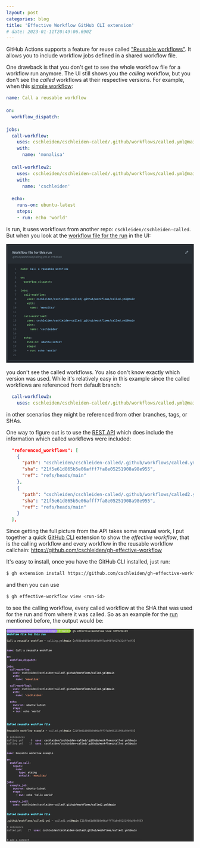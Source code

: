 ```yaml
---
layout: post
categories: blog
title: 'Effective Workflow GitHub CLI extension'
# date: 2023-01-11T20:49:06.690Z
---
```

GitHub Actions supports a feature for reuse called ["Reusable workflows"](https://docs.github.com/en/actions/using-workflows/reusing-workflows). It allows you to include workflow jobs defined in a shared workflow file.

One drawback is that you don't get to see the whole workflow file for a workflow run anymore. The UI still shows you the _calling_ workflow, but you don't see the _called_ workflows at their respective versions. For example, when this [simple workflow](https://github.com/cschleiden/cschleiden-calling/blob/main/.github/workflows/calling.yml):

```yaml
name: Call a reusable workflow

on:
  workflow_dispatch:

jobs:
  call-workflow:
    uses: cschleiden/cschleiden-called/.github/workflows/called.yml@main
    with:
      name: 'monalisa'

  call-workflow2:
    uses: cschleiden/cschleiden-called/.github/workflows/called.yml@main
    with:
      name: 'cschleiden'

  echo:
    runs-on: ubuntu-latest
    steps:
    - run: echo 'world'
```

is run, it uses workflows from another repo: `cschleiden/cschleiden-called`. But when you look at the [workflow file for the run](https://github.com/cschleiden/cschleiden-calling/actions/runs/3899294169/workflow) in the UI:

![workflow file for the run](/assets/posts/2023-01-11-effective-workflow/2023-01-11-20-57-57.png)

you don't see the called workflows. You also don't know exactly which version was used. While it's relatively easy in this example since the called workflows are referenced from default branch:

```yaml
  call-workflow2:
    uses: cschleiden/cschleiden-called/.github/workflows/called.yml@main
```

in other scenarios they might be referenced from other branches, tags, or SHAs.

One way to figure out is to use the [REST API](https://api.github.com/repos/cschleiden/cschleiden-calling/actions/runs/3899294169) which does include the information which called workflows were included:

```json
  "referenced_workflows": [
    {
      "path": "cschleiden/cschleiden-called/.github/workflows/called.yml@main",
      "sha": "21f5e61d865b5e06afff7fa8e05251908a98e955",
      "ref": "refs/heads/main"
    },
    {
      "path": "cschleiden/cschleiden-called/.github/workflows/called2.yml@main",
      "sha": "21f5e61d865b5e06afff7fa8e05251908a98e955",
      "ref": "refs/heads/main"
    }
  ],
```

Since getting the full picture from the API takes some manual work, I put together a quick [GitHub CLI](http://github.com/cli/cli) extension to show the _effective workflow_, that is the calling workflow and every workflow in the reusable workflow callchain: https://github.com/cschleiden/gh-effective-workflow

It's easy to install, once you have the GitHub CLI installed, just run:

```bash
$ gh extension install https://github.com/cschleiden/gh-effective-workflow
```

and then you can use

```bash
$ gh effective-workflow view <run-id>
```

to see the calling workflow, every called workflow at the SHA that was used for the run and from where it was called. So as an example for the [run](https://github.com/cschleiden/cschleiden-calling/actions/runs/3899294169) mentioned before, the output would be:

![Example output of the extension](/assets/posts/2023-01-11-effective-workflow/2023-01-11-21-05-40.png)